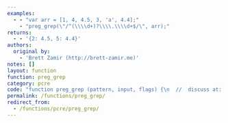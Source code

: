 ```yaml
---
examples:
  - - "var arr = [1, 4, 4.5, 3, 'a', 4.4];"
    - "preg_grep(\"/^(\\\\d+)?\\\\.\\\\d+$/\", arr);"
returns:
  - - '{2: 4.5, 5: 4.4}'
authors:
  original by:
    - 'Brett Zamir (http://brett-zamir.me)'
notes: []
layout: function
function: preg_grep
category: pcre
code: "function preg_grep (pattern, input, flags) {\n  //  discuss at: http://phpjs.org/functions/preg_grep/\n  // original by: Brett Zamir (http://brett-zamir.me)\n  //        note: If pass pattern as string, must escape backslashes, even for single quotes\n  //        note: The regular expression itself must be expressed JavaScript style\n  //        note: It is not recommended to submit the pattern as a string, as we may implement\n  //        note: parsing of PHP-style expressions (flags, etc.) in the future\n  //   example 1: var arr = [1, 4, 4.5, 3, 'a', 4.4];\n  //   example 1: preg_grep(\"/^(\\\\d+)?\\\\.\\\\d+$/\", arr);\n  //   returns 1: {2: 4.5, 5: 4.4}\n\n  var p = ''\n  var retObj = {}\n  // Todo: put flags as number and do bitwise checks (at least if other flags allowable); see pathinfo()\n  var invert = (flags === 1 || flags === 'PREG_GREP_INVERT')\n\n  if (typeof pattern === 'string') {\n    pattern = eval(pattern)\n  }\n\n  if (invert) {\n    for (p in input) {\n      if ((input[p] + '')\n        .search(pattern) === -1) {\n        retObj[p] = input[p]\n      }\n    }\n  } else {\n    for (p in input) {\n      if ((input[p] + '')\n        .search(pattern) !== -1) {\n        retObj[p] = input[p]\n      }\n    }\n  }\n\n  return retObj\n}\n"
permalink: /functions/preg_grep/
redirect_from:
  - /functions/pcre/preg_grep/
---
```


<!-- WARNING! This file is auto generated by `npm run web:inject`, do not edit by hand -->
